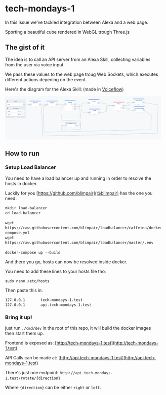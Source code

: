 # tech-mondays-1

In this issue we've tackled integration between Alexa and a web page.

Sporting a beautiful cube rendered in WebGL trough Three.js

## The gist of it

The idea is to call an API server from an Alexa Skill, collecting variables from the user via voice input.

We pass these values to the web page troug Web Sockets, which executes different actions depeding on the event.

Here's the diagram for the Alexa Skill: (made in [Voiceflow](https://www.voiceflow.com/))

![Voiceflow Diagram](/docs/voiceflow-diagram.png)

## How to run
### Setup Load Balancer
You need to have a load balancer up and running in order to resolve the hosts in docker.

Luckily for you [https://github.com/blimpair](@blimpair) has the one you need:

```
mkdir load-balancer
cd load-balancer

wget https://raw.githubusercontent.com/blimpair/loadbalancer/caffeina/docker-compose.yml
wget https://raw.githubusercontent.com/blimpair/loadbalancer/master/.env

docker-compose up --build
```

And there you go, hosts can now be resolved inside docker.

You need to add these lines to your hosts file tho:

```
sudo nano /etc/hosts
```

Then paste this in:

```
127.0.0.1       tech-mondays-1.test
127.0.0.1       api.tech-mondays-1.test
```

### Bring it up!
just run `./cmd/dev` in the root of this repo, it will build the docker images then start them up.

Frontend is exposed as: [http://tech-mondays-1.test](http://tech-mondays-1.test)

API Calls can be made at: [http://api.tech-mondays-1.test](http://api.tech-mondays-1.test)

There's just one endpoint: `http://api.tech-mondays-1.test/rotate/{direction}`

Where `{direction}` can be either `right` or `left`.
